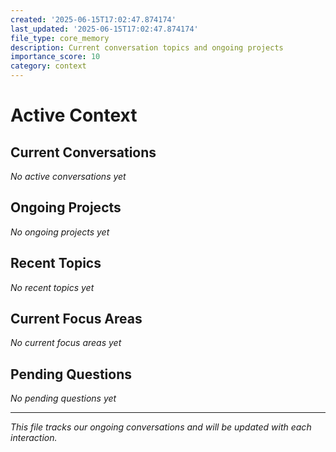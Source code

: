 ```yaml
---
created: '2025-06-15T17:02:47.874174'
last_updated: '2025-06-15T17:02:47.874174'
file_type: core_memory
description: Current conversation topics and ongoing projects
importance_score: 10
category: context
---
```


# Active Context

## Current Conversations
*No active conversations yet*

## Ongoing Projects
*No ongoing projects yet*

## Recent Topics
*No recent topics yet*

## Current Focus Areas
*No current focus areas yet*

## Pending Questions
*No pending questions yet*

---
*This file tracks our ongoing conversations and will be updated with each interaction.*
